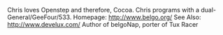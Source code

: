 

Chris loves Openstep and therefore, Cocoa.
Chris programs with a dual-General/GeeFour/533.
Homepage: http://www.belgo.org/
See Also: http://www.develux.com/
Author of belgoNap, porter of Tux Racer